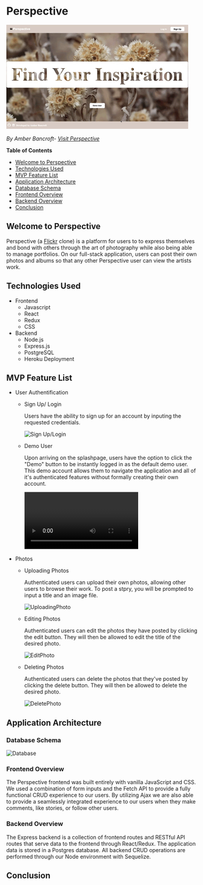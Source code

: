 # Perspective

![Perspective](frontend/src/components/SplashPage/images/demo_button.gif)

*By Amber Bancroft- [Visit Perspective](https://app-perspective.herokuapp.com/)*

**Table of Contents**
* [Welcome to Perspective](#welcome-to-perspective)
* [Technologies Used](#technologies-used)
* [MVP Feature List](#mvp-feature-list)
* [Application Architecture](#application-architecture)
* [Database Schema](#database-schema)
* [Frontend Overview](#frontend-overview)
* [Backend Overview](#backend-overview)
* [Conclusion](#conclusion)

## Welcome to Perspective
Perspective (a [Flickr](https://flickr.com/) clone) is a platform for users to to express themselves and bond with others through the art of photography while also being able to manage portfolios. On our full-stack application, users can post their own photos and albums so that any other Perspective user can view the artists work.


## Technologies Used
* Frontend
    * Javascript
    * React
    * Redux
    * CSS
* Backend
    * Node.js
    * Express.js
    * PostgreSQL
    * Heroku Deployment

## MVP Feature List
* User Authentification
    * Sign Up/ Login
        
        Users have the ability to sign up for an account by inputing the requested credentials.
        
        ![Sign Up/Login](/images/AvocatiLoginSignUp.gif)
    * Demo User
        
        Upon arriving on the splashpage, users have the option to click the "Demo" button to be instantly logged in as the default demo user. This demo account allows them to navigate the application and all of it's authenticated features without formally creating their own account.
        
        ![Demo User](https://media.giphy.com/media/j8XjFbzYHXOPk3n5IR/source.mp4?cid=790b76115d1791edd637166cc77f89730107001bb373693b&rid=source.mp4&ct=g)
* Photos
    * Uploading Photos
        
        Authenticated users can upload their own photos, allowing other users to browse their work. To post a stpry, you will be prompted to input a title and an image file.
        
        ![UploadingPhoto](/images/WriteThings.gif)
    * Editing Photos
    
      Authenticated users can edit the photos they have posted by clicking the edit button. They will then be allowed to edit the title of the desired photo.
      
      ![EditPhoto](/images/AvocatiEdit.gif)
    * Deleting Photos

      Authenticated users can delete the photos that they've posted by clicking the delete button. They will then be allowed to delete the desired photo.
      
      ![DeletePhoto](/images/AvocatiDelete.gif)


## Application Architecture

### Database Schema
![Database](/images/DatabaseSchema.png)

### Frontend Overview
The Perspective frontend was built entirely with vanilla JavaScript and CSS. We used a combination of form inputs and the Fetch API to provide a fully functional CRUD experience to our users. By utilizing Ajax we are also able to provide a seamlessly integrated experience to our users when they make comments, like stories, or follow other users.

### Backend Overview
The Express backend is a collection of frontend routes and RESTful API routes that serve data to the frontend through React/Redux. The application data is stored in a Postgres database. All backend CRUD operations are performed through our Node environment with Sequelize.

## Conclusion

